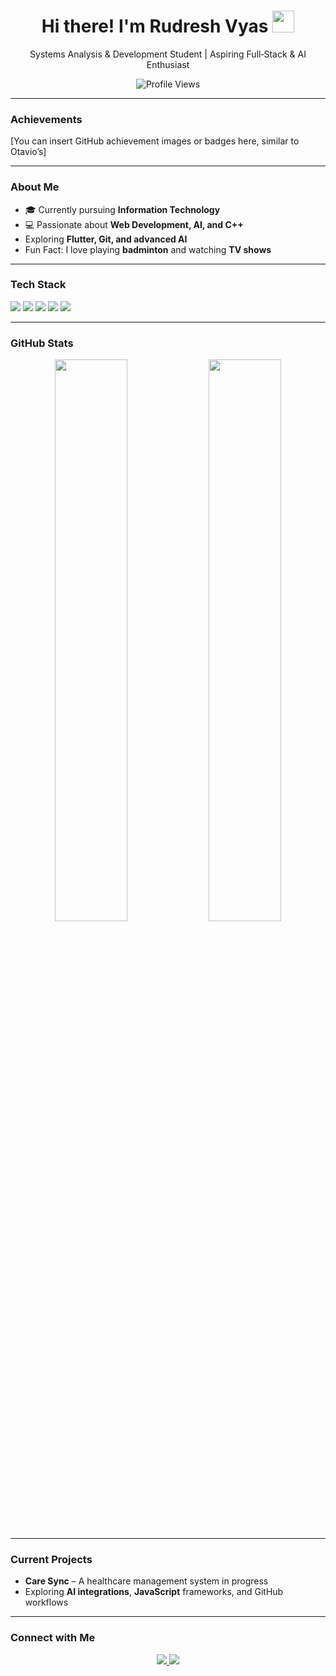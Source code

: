 <h1 align="center">Hi there! I'm Rudresh Vyas <img src="https://media.giphy.com/media/hvRJCLFzcasrR4ia7z/giphy.gif" width="35px"></h1>

<p align="center">
  Systems Analysis & Development Student | Aspiring Full‑Stack & AI Enthusiast
</p>

<p align="center">
  <img src="https://komarev.com/ghpvc/?username=Rudreshvyas07&label=Profile%20Views&color=0e75b6&style=flat" alt="Profile Views"/>
</p>

---

###  Achievements

[You can insert GitHub achievement images or badges here, similar to Otavio’s]

---

###  About Me

- 🎓 Currently pursuing **Information Technology**
- 💻 Passionate about **Web Development, AI, and C++**
-  Exploring **Flutter, Git, and advanced AI**  
-  Fun Fact: I love playing **badminton** and watching **TV shows**

---

###  Tech Stack

<p>
  <img src="https://img.shields.io/badge/C++-00599C?style=for-the-badge&logo=c%2B%2B&logoColor=white" />
  <img src="https://img.shields.io/badge/Java-ED8B00?style=for-the-badge&logo=java&logoColor=white" />
  <img src="https://img.shields.io/badge/HTML5-E34F26?style=for-the-badge&logo=html5&logoColor=white" />
  <img src="https://img.shields.io/badge/Git-F05032?style=for-the-badge&logo=git&logoColor=white" />
  <img src="https://img.shields.io/badge/GitHub-181717?style=for-the-badge&logo=github&logoColor=white" />
</p>

---

###  GitHub Stats

<p align="center">
  <img src="https://github-readme-stats-sigma-five.vercel.app/api?username=Rudreshvyas07&show_icons=true&theme=tokyonight" width="48%" />
  <img src="https://github-readme-stats-sigma-five.vercel.app/api/top-langs/?username=Rudreshvyas07&layout=compact&theme=tokyonight" width="48%" />
</p>

---

###  Current Projects

- **Care Sync** – A healthcare management system in progress  
- Exploring **AI integrations**, **JavaScript** frameworks, and GitHub workflows  

---

###  Connect with Me

<p align="center">
  <a href="https://www.linkedin.com/in/your-linkedin" target="_blank">
    <img src="https://img.shields.io/badge/LinkedIn-0A66C2?style=for-the-badge&logo=linkedin&logoColor=white" />
  </a>
  <a href="https://github.com/Rudreshvyas07" target="_blank">
    <img src="https://img.shields.io/badge/GitHub-181717?style=for-the-badge&logo=github&logoColor=white" />
  </a>
</p>
